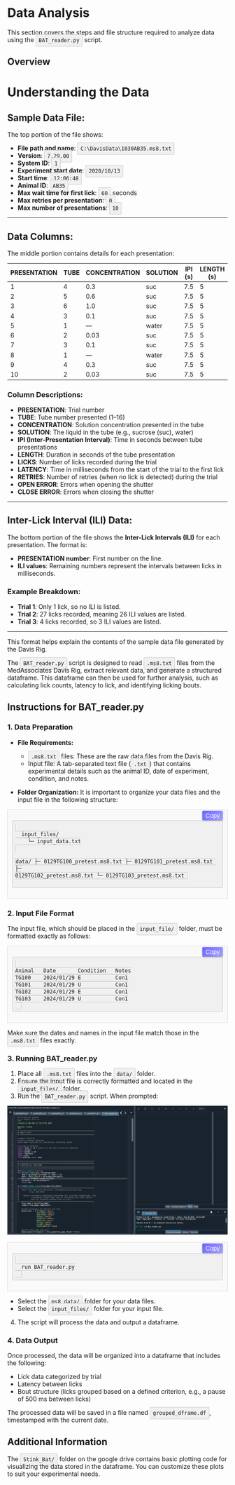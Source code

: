 # Data Analysis

This section covers the steps and file structure required to analyze data using the `BAT_reader.py` script.

## Overview

# Understanding the Data

## Sample Data File:


The top portion of the file shows:
- **File path and name**: `C:\DavisData\1030AB35.ms8.txt`
- **Version**: `7.29.00`
- **System ID**: `1`
- **Experiment start date**: `2020/10/13`
- **Start time**: `12:06:48`
- **Animal ID**: `AB35`
- **Max wait time for first lick**: `60` seconds
- **Max retries per presentation**: `0`
- **Max number of presentations**: `10`

---

## Data Columns:

The middle portion contains details for each presentation:

| PRESENTATION | TUBE | CONCENTRATION | SOLUTION | IPI (s) | LENGTH (s) | LICKS | LATENCY (ms) | RETRIES | OPEN ERROR | CLOSE ERROR |
|--------------|------|---------------|----------|---------|------------|-------|--------------|---------|------------|-------------|
| 1            | 4    | 0.3           | suc      | 7.5     | 5          | 1     | 7378         | 0       | 0          | 0           |
| 2            | 5    | 0.6           | suc      | 7.5     | 5          | 27    | 1565         | 0       | 0          | 0           |
| 3            | 6    | 1.0           | suc      | 7.5     | 5          | 4     | 18784        | 0       | 0          | 0           |
| 4            | 3    | 0.1           | suc      | 7.5     | 5          | 27    | 1573         | 0       | 0          | 0           |
| 5            | 1    | —             | water    | 7.5     | 5          | 27    | 1467         | 0       | 0          | 0           |
| 6            | 2    | 0.03          | suc      | 7.5     | 5          | 20    | 3793         | 0       | 0          | 0           |
| 7            | 3    | 0.1           | suc      | 7.5     | 5          | 23    | 2038         | 0       | 0          | 0           |
| 8            | 1    | —             | water    | 7.5     | 5          | 6     | 9726         | 0       | 0          | 0           |
| 9            | 4    | 0.3           | suc      | 7.5     | 5          | 21    | 1071         | 0       | 0          | 0           |
| 10           | 2    | 0.03          | suc      | 7.5     | 5          | 26    | 4993         | 0       | 0          | 0           |

### Column Descriptions:

- **PRESENTATION**: Trial number
- **TUBE**: Tube number presented (1–16)
- **CONCENTRATION**: Solution concentration presented in the tube
- **SOLUTION**: The liquid in the tube (e.g., sucrose (suc), water)
- **IPI (Inter-Presentation Interval)**: Time in seconds between tube presentations
- **LENGTH**: Duration in seconds of the tube presentation
- **LICKS**: Number of licks recorded during the trial
- **LATENCY**: Time in milliseconds from the start of the trial to the first lick
- **RETRIES**: Number of retries (when no lick is detected) during the trial
- **OPEN ERROR**: Errors when opening the shutter
- **CLOSE ERROR**: Errors when closing the shutter

---

## Inter-Lick Interval (ILI) Data:

The bottom portion of the file shows the **Inter-Lick Intervals (ILI)** for each presentation. The format is:
- **PRESENTATION number**: First number on the line.
- **ILI values**: Remaining numbers represent the intervals between licks in milliseconds.


### Example Breakdown:

- **Trial 1**: Only 1 lick, so no ILI is listed.
- **Trial 2**: 27 licks recorded, meaning 26 ILI values are listed.
- **Trial 3**: 4 licks recorded, so 3 ILI values are listed.

---

This format helps explain the contents of the sample data file generated by the Davis Rig.


The `BAT_reader.py` script is designed to read `.ms8.txt` files from the MedAssociates Davis Rig, extract relevant data, and generate a structured dataframe. This dataframe can then be used for further analysis, such as calculating lick counts, latency to lick, and identifying licking bouts.

## Instructions for BAT_reader.py

### 1. Data Preparation

- **File Requirements:**
  - `.ms8.txt` files: These are the raw data files from the Davis Rig.
  - Input file: A tab-separated text file (`.txt`) that contains experimental details such as the animal ID, date of experiment, condition, and notes.
  
- **Folder Organization:**
  It is important to organize your data files and the input file in the following structure:

<div class="code-container">
  <button class="copy-button" onclick="copyCode('folder-organization')">Copy</button>
  <pre><code id="folder-organization">
  input_files/
    └─ input_data.txt
  
  data/
    ├─ 0129TG100_pretest.ms8.txt
    ├─ 0129TG101_pretest.ms8.txt
    ├─ 0129TG102_pretest.ms8.txt
    └─ 0129TG103_pretest.ms8.txt
  </code></pre>
</div>

### 2. Input File Format

The input file, which should be placed in the `input_file/` folder, must be formatted exactly as follows:

<div class="code-container">
  <button class="copy-button" onclick="copyCode('input-file-format')">Copy</button>
  <pre><code id="input-file-format">
Animal   Date       Condition   Notes
TG100    2024/01/29 E           Con1
TG101    2024/01/29 U           Con1
TG102    2024/01/29 E           Con1
TG103    2024/01/29 U           Con1
  </code></pre>
</div>

Make sure the dates and names in the input file match those in the `.ms8.txt` files exactly.

### 3. Running BAT_reader.py

1. Place all `.ms8.txt` files into the `data/` folder.
2. Ensure the input file is correctly formatted and located in the `input_files/` folder.
3. Run the `BAT_reader.py` script. When prompted:

![Bat_reader.py Workflow](images/example-image.png)

<div class="code-container">
  <button class="copy-button" onclick="copyCode('folder-organization')">Copy</button>
  <pre><code id="folder-organization">
  run BAT_reader.py
  </code></pre>
</div>

   - Select the `ms8_data/` folder for your data files.
   - Select the `input_files/` folder for your input file.
4. The script will process the data and output a dataframe.

### 4. Data Output

Once processed, the data will be organized into a dataframe that includes the following:
- Lick data categorized by trial
- Latency between licks
- Bout structure (licks grouped based on a defined criterion, e.g., a pause of 500 ms between licks)
  
The processed data will be saved in a file named `grouped_dframe.df`, timestamped with the current date.

## Additional Information

The `Stink_Bat/` folder on the google drive contains basic plotting code for visualizing the data stored in the dataframe. You can customize these plots to suit your experimental needs.

<!-- JavaScript -->
<script>
function copyCode(id) {
  var code = document.getElementById(id);
  var range = document.createRange();
  range.selectNode(code);
  window.getSelection().removeAllRanges();
  window.getSelection().addRange(range);
  document.execCommand('copy');
  window.getSelection().removeAllRanges();
  alert('Code copied to clipboard!');
}
</script>

<!-- CSS -->
<style>
.code-container {
  position: relative;
  padding: 10px;
  border: 1px solid #ddd;
  background-color: #f9f9f9;
  margin-bottom: 10px;
}

.copy-button {
  position: absolute;
  top: 2px; /* Adjusted to be slightly higher */
  right: 10px;
  padding: 3px 7px;
  font-size: 14px;
  cursor: pointer;
  background: linear-gradient(135deg, #6c63ff, #a3a1fc); /* Gradient background */
  color: white;
  border: none;
  border-radius: 2px; /* Rounded corners */
  box-shadow: 0 1px 4px rgba(0, 0, 0, 0.2); /* Shadow for depth */
  transition: background 0.3s, transform 0.2s; /* Smooth transitions */
}

.copy-button:hover {
  background: linear-gradient(135deg, #5a52d0, #9e9bfa); /* Slightly darker on hover */
  transform: scale(1.05); /* Slightly larger on hover */
}

pre, code {
  border: 1px solid #ccc; /* Grey border */
  background-color: #f0f0f0; /* Light grey background */
  padding: 6px;
  border-radius: 2px; /* Optional: for rounded corners */
}
</style>
